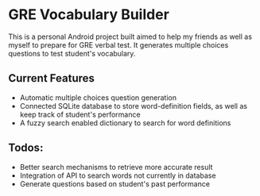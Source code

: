 # GRE Vocabulary Builder

This is a personal Android project built aimed to help my friends as well as myself to prepare for GRE verbal test. It generates multiple choices questions to test student's vocabulary. 

## Current Features

* Automatic multiple choices question generation
* Connected SQLite database to store word-definition fields, as well as keep track of student's performance
* A fuzzy search enabled dictionary to search for word definitions

## Todos:

* Better search mechanisms to retrieve more accurate result
* Integration of API to search words not currently in database
* Generate questions based on student's past performance
